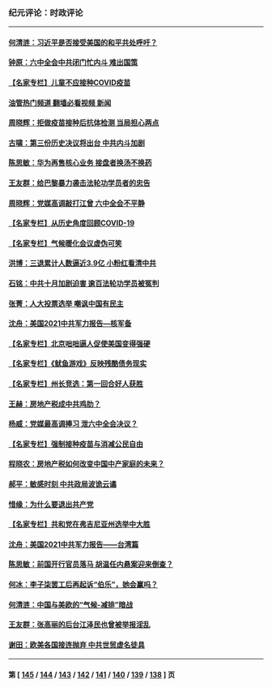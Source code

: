 ### 纪元评论：时政评论
---
#### [何清涟：习近平是否接受美国的和平共处呼吁？](../../pages/nsc1025/n13367552.md?11110330) 
#### [钟原：六中全会中共闭门忙内斗 难出国策](../../pages/nsc1025/n13365985.md?11110330) 
#### [【名家专栏】儿童不应接种COVID疫苗](../../pages/nsc1025/n13364335.md?11110330) 
#### [油管热门频道 翻墙必看视频 新闻](ok?11110330)
#### [周晓辉：拒做疫苗接种后抗体检测 当局担心两点](../../pages/nsc1025/n13365692.md?11110330) 
#### [古啸：第三份历史决议将出台 中共内斗加剧](../../pages/nsc1025/n13365768.md?11110330) 
#### [陈思敏：华为再售核心业务 接盘者换汤不换药](../../pages/nsc1025/n13364387.md?11110330) 
#### [王友群：给巴黎暴力袭击法轮功学员者的忠告](../../pages/nsc1025/n13362943.md?11110330) 
#### [周晓辉：党媒高调敲打江曾 六中全会不平静](../../pages/nsc1025/n13362873.md?11110330) 
#### [【名家专栏】从历史角度回顾COVID-19](../../pages/nsc1025/n13361917.md?11110330) 
#### [【名家专栏】气候暖化会议虚伪可笑](../../pages/nsc1025/n13361856.md?11110330) 
#### [洪博：三退累计人数逼近3.9亿 小粉红看清中共](../../pages/nsc1025/n13361362.md?11110330) 
#### [石铭：中共十月加剧迫害 逾百法轮功学员被冤判](../../pages/nsc1025/n13360557.md?11110330) 
#### [张菁：人大投票选举 嘲讽中国有民主](../../pages/nsc1025/n13360013.md?11110330) 
#### [沈舟：美国2021中共军力报告—核军备](../../pages/nsc1025/n13359881.md?11110330) 
#### [【名家专栏】北京咄咄逼人促使美国变得强硬](../../pages/nsc1025/n13355939.md?11110330) 
#### [【名家专栏】《鱿鱼游戏》反映残酷债务现实](../../pages/nsc1025/n13359579.md?11110330) 
#### [【名家专栏】州长竞选：第一回合好人获胜](../../pages/nsc1025/n13357917.md?11110330) 
#### [王赫：房地产税成中共鸡肋？](../../pages/nsc1025/n13358332.md?11110330) 
#### [杨威：党媒最高调捧习 泄六中全会决议？](../../pages/nsc1025/n13358568.md?11110330) 
#### [【名家专栏】强制接种疫苗与消减公民自由](../../pages/nsc1025/n13355883.md?11110330) 
#### [程晓农：房地产税如何改变中国中产家庭的未来？](../../pages/nsc1025/n13357744.md?11110330) 
#### [郝平：敏感时刻 中共政局波诡云谲](../../pages/nsc1025/n13357660.md?11110330) 
#### [惜缘：为什么要退出共产党](../../pages/nsc1025/n13357518.md?11110330) 
#### [【名家专栏】共和党在弗吉尼亚州选举中大胜](../../pages/nsc1025/n13355971.md?11110330) 
#### [沈舟：美国2021中共军力报告——台湾篇](../../pages/nsc1025/n13354575.md?11110330) 
#### [陈思敏：前国开行官员落马 胡温任内悬案迎来倒查？](../../pages/nsc1025/n13355636.md?11110330) 
#### [何冰：李子柒罢工后再起诉“伯乐”，她会赢吗？](../../pages/nsc1025/n13354786.md?11110330) 
#### [何清涟：中国与美欧的“气候-减排”暗战](../../pages/nsc1025/n13354713.md?11110330) 
#### [王友群：张高丽的后台江泽民也曾被举报淫乱](../../pages/nsc1025/n13354086.md?11110330) 
#### [谢田：欧美各国接连抛弃 中共世贸虚名徒具](../../pages/nsc1025/n13354080.md?11110330) 

---
#### 第 [ [145](./145.md?11110330) / [144](./144.md?11110330) / [143](./143.md?11110330) / [142](./142.md?11110330) / [141](./141.md?11110330) / [140](./140.md?11110330) / [139](./139.md?11110330) / [138](./138.md?11110330) ] 页
